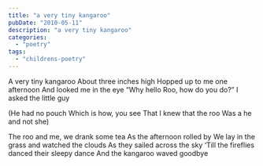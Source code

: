 ```yaml
---
title: "a very tiny kangaroo"
pubDate: "2010-05-11"
description: "a very tiny kangaroo"
categories:
  - "poetry"
tags:
  - "childrens-poetry"
---
```


A very tiny kangaroo
About three inches high
Hopped up to me one afternoon
And looked me in the eye
“Why hello Roo, how do you do?”
I asked the little guy

(He had no pouch
Which is how, you see
That I knew that the roo
Was a he and not she)

The roo and me, we drank some tea
As the afternoon rolled by
We lay in the grass and watched the clouds
As they sailed across the sky
‘Till the fireflies danced their sleepy dance
And the kangaroo waved goodbye
